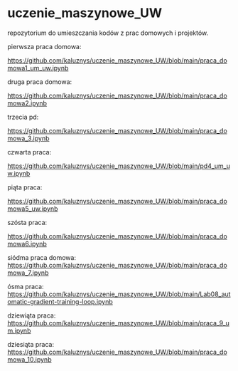 # uczenie_maszynowe_UW
repozytorium do umieszczania kodów z prac domowych i projektów.

pierwsza praca domowa:

https://github.com/kaluznys/uczenie_maszynowe_UW/blob/main/praca_domowa1_um_uw.ipynb

druga praca domowa:

https://github.com/kaluznys/uczenie_maszynowe_UW/blob/main/praca_domowa2.ipynb

trzecia pd:

https://github.com/kaluznys/uczenie_maszynowe_UW/blob/main/praca_domowa_3.ipynb

czwarta praca:

https://github.com/kaluznys/uczenie_maszynowe_UW/blob/main/pd4_um_uw.ipynb

piąta praca:

https://github.com/kaluznys/uczenie_maszynowe_UW/blob/main/praca_domowa5_uw.ipynb

szósta praca: 

https://github.com/kaluznys/uczenie_maszynowe_UW/blob/main/praca_domowa6.ipynb

siódma praca domowa: 
https://github.com/kaluznys/uczenie_maszynowe_UW/blob/main/praca_domowa_7.ipynb

ósma praca:
https://github.com/kaluznys/uczenie_maszynowe_UW/blob/main/Lab08_automatic-gradient-training-loop.ipynb

dziewiąta praca:
https://github.com/kaluznys/uczenie_maszynowe_UW/blob/main/praca_9_um.ipynb

dziesiąta praca: 
https://github.com/kaluznys/uczenie_maszynowe_UW/blob/main/praca_domowa_10.ipynb
